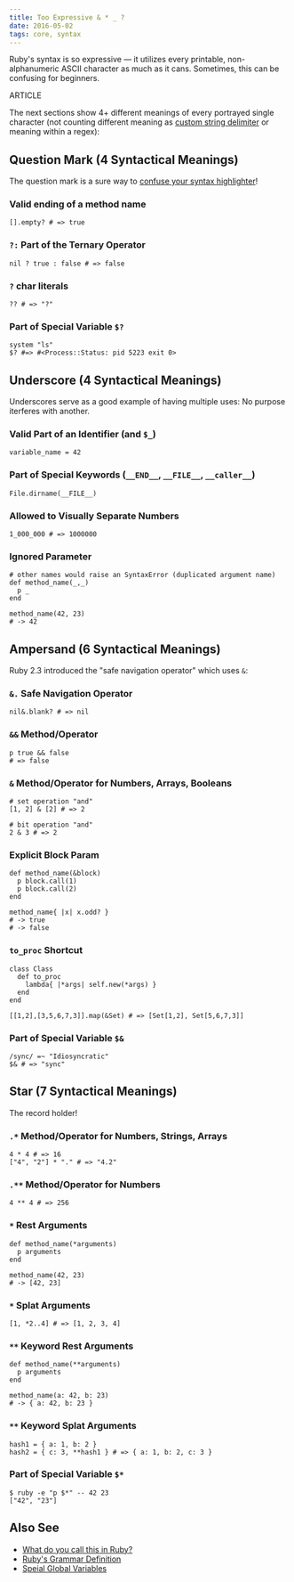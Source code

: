 ```yaml
---
title: Too Expressive & * _ ?
date: 2016-05-02
tags: core, syntax
---
```


Ruby's syntax is so expressive — it utilizes every printable, non-alphanumeric ASCII character as much as it cans. Sometimes, this can be confusing for beginners.

ARTICLE

The next sections show 4+ different meanings of every portrayed single character (not counting different meaning as [custom string delimiter](http://idiosyncratic-ruby.com/15-207-ways-to-rome.html) or meaning within a regex):

## Question Mark (4 Syntactical Meanings)

The question mark is a sure way to [confuse your syntax highlighter](http://idiosyncratic-ruby.com/1-test-highlights.html)!

### Valid ending of a method name

    [].empty? # => true

### `?:` Part of the Ternary Operator

    nil ? true : false # => false

### `?` char literals

    ?? # => "?"

### Part of Special Variable `$?`

    system "ls"
    $? #=> #<Process::Status: pid 5223 exit 0>

## Underscore (4 Syntactical Meanings)

Underscores serve as a good example of having multiple uses: No purpose iterferes with another.

### Valid Part of an Identifier (and `$_`)

    variable_name = 42

### Part of Special Keywords (`__END__`, `__FILE__`, `__caller__`)

    File.dirname(__FILE__)

### Allowed to Visually Separate Numbers

    1_000_000 # => 1000000

### Ignored Parameter

    # other names would raise an SyntaxError (duplicated argument name)
    def method_name(_,_)
      p _
    end

    method_name(42, 23)
    # -> 42

## Ampersand (6 Syntactical Meanings)

Ruby 2.3 introduced the "safe navigation operator" which uses `&`:

### `&.` Safe Navigation Operator

    nil&.blank? # => nil

### `&&` Method/Operator

    p true && false
    # => false

### `&` Method/Operator for Numbers, Arrays, Booleans

    # set operation "and"
    [1, 2] & [2] # => 2

    # bit operation "and"
    2 & 3 # => 2

### Explicit Block Param

    def method_name(&block)
      p block.call(1)
      p block.call(2)
    end

    method_name{ |x| x.odd? }
    # -> true
    # -> false

### `to_proc` Shortcut

    class Class
      def to_proc
        lambda{ |*args| self.new(*args) }
      end
    end

    [[1,2],[3,5,6,7,3]].map(&Set) # => [Set[1,2], Set[5,6,7,3]]

### Part of Special Variable `$&`

    /sync/ =~ "Idiosyncratic"
    $& # => "sync"

## Star (7 Syntactical Meanings)

The record holder!

### `.*` Method/Operator for Numbers, Strings, Arrays

    4 * 4 # => 16
    ["4", "2"] * "." # => "4.2"

### `.**` Method/Operator for Numbers

    4 ** 4 # => 256

### `*` Rest Arguments

    def method_name(*arguments)
      p arguments
    end

    method_name(42, 23)
    # -> [42, 23]

### `*` Splat Arguments

    [1, *2..4] # => [1, 2, 3, 4]

### `**` Keyword Rest Arguments

    def method_name(**arguments)
      p arguments
    end

    method_name(a: 42, b: 23)
    # -> { a: 42, b: 23 }

### `**` Keyword Splat Arguments

    hash1 = { a: 1, b: 2 }
    hash2 = { c: 3, **hash1 } # => { a: 1, b: 2, c: 3 }

### Part of Special Variable `$*`

    $ ruby -e "p $*" -- 42 23
    ["42", "23"]

## Also See

* [What do you call this in Ruby?](https://github.com/JuanitoFatas/what-do-you-call-this-in-ruby)
* [Ruby's Grammar Definition](https://raw.githubusercontent.com/ruby/ruby/trunk/parse.y)
* [Speial Global Variables](http://idiosyncratic-ruby.com/9-globalization.html)
